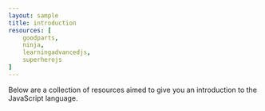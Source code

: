 ```yaml
---
layout: sample
title: introduction
resources: [
    goodparts,
    ninja,
    learningadvancedjs,
    superherojs
]
---
```


Below are a collection of resources aimed to give you an introduction to the JavaScript language.